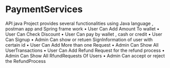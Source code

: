 # PaymentServices
API java Project provides several functionalities using Java 
language , postman app and Spring frame work
• User Can Add Amount To wallet
• User Can Check Discount
• User Can pay by wallet , cash or credit 
• User Can Signup
• Admin Can show or retuen SignInformation of user with 
certain id
• User Can Add More than one Request
• Admin Can Show All UserTransactions
• User Can Add Refund Request for the refund process
• Admin Can Show All RfundRequests Of Users
• Admin Can accept or reject the RefundProcess

